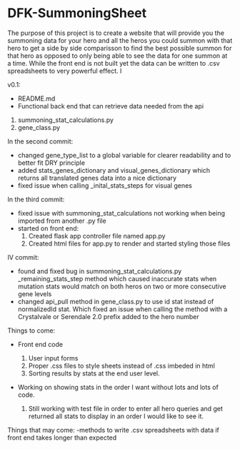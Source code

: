 # DFK-SummoningSheet

The purpose of this project is to create a website that will provide you the summoning data for your hero and all the heros you could summon with that hero to get a side by side comparisson to find the best possible summon for that hero as opposed to only being able to see the data for one summon at a time.
While the front end is not built yet the data can be written to .csv spreadsheets to very powerful effect. I

v0.1:
- README.md
- Functional back end that can retrieve data needed from the api
1. summoning_stat_calculations.py
2. gene_class.py


In the second commit:
- changed gene_type_list to a global variable for clearer readability and to better fit DRY principle
- added stats_genes_dictionary and visual_genes_dictionary which returns all translated genes data into a nice dictionary
- fixed issue when calling _inital_stats_steps for visual genes


In the third commit:
- fixed issue with summoning_stat_calculations not working when being imported from another .py file
- started on front end:
	1. Created flask app controller file named app.py
	2. Created html files for app.py to render and started styling those files 

IV commit:
- found and fixed bug in summoning_stat_calculations.py _remaining_stats_step method which caused inaccurate stats when mutation stats would match on both heros on two or more consecutive gene levels
- changed api_pull method in gene_class.py to use id stat instead of normalizedId stat. Which fixed an issue when calling the method with a Crystalvale or Serendale 2.0 prefix added to the hero number



Things to come:
- Front end code
	1. User input forms
	2. Proper .css files to style sheets instead of .css imbeded in html
	3. Sorting results by stats at the end user level.

- Working on showing stats in the order I want without lots and lots of code.
	1. Still working with test file in order to enter all hero queries and get returned all stats to display in an order I would like to see it.


Things that may come:
-methods to write .csv spreadsheets with data if front end takes longer than expected


